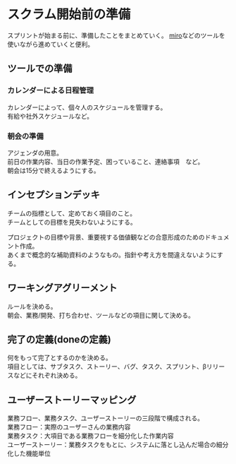 # スクラム開始前の準備
スプリントが始まる前に、準備したことをまとめていく。
[miro](https://miro.com/ja/)などのツールを使いながら進めていくと便利。

## ツールでの準備
### カレンダーによる日程管理
カレンダーによって、個々人のスケジュールを管理する。  
有給や社外スケジュールなど。

### 朝会の準備
アジェンダの用意。  
前日の作業内容、当日の作業予定、困っていること、連絡事項　など。  
朝会は15分で終えるようにする。

## インセプションデッキ
チームの指標として、定めておく項目のこと。  
チームとしての目標を見失わないようにする。　　

プロジェクトの目標や背景、重要視する価値観などの合意形成のためのドキュメント作成。  
あくまで概念的な補助資料のようなもの。指針や考え方を間違えないようにする。

## ワーキングアグリーメント
ルールを決める。  
朝会、業務/開発、打ち合わせ、ツールなどの項目に関して決める。

## 完了の定義(doneの定義)
何をもって完了とするのかを決める。  
項目としては、サブタスク、ストーリー、バグ、タスク、スプリント、βリリースなどにそれぞれ決める。

## ユーザーストーリーマッピング
業務フロー、業務タスク、ユーザーストーリーの三段階で構成される。  
業務フロー：実際のユーザーさんの業務内容  
業務タスク：大項目である業務フローを細分化した作業内容  
ユーザーストーリー：業務タスクをもとに、システムに落とし込んだ場合の細分化した機能単位


